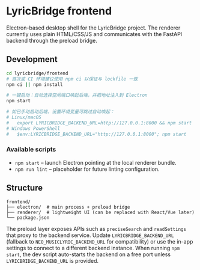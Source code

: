 # LyricBridge frontend

Electron-based desktop shell for the LyricBridge project. The renderer currently uses plain HTML/CSS/JS and communicates with the FastAPI backend through the preload bridge.

## Development

```bash
cd lyricbridge/frontend
# 首次或 CI 环境建议使用 npm ci 以保证与 lockfile 一致
npm ci || npm install

# 一键启动：自动选择空闲端口唤起后端，并把地址注入到 Electron
npm start

# 如已手动启动后端，设置环境变量可跳过自动唤起：
# Linux/macOS
#   export LYRICBRIDGE_BACKEND_URL=http://127.0.0.1:8000 && npm start
# Windows PowerShell
#   $env:LYRICBRIDGE_BACKEND_URL="http://127.0.0.1:8000"; npm start
```

### Available scripts

- `npm start` – launch Electron pointing at the local renderer bundle.
- `npm run lint` – placeholder for future linting configuration.

## Structure

```
frontend/
├── electron/  # main process + preload bridge
├── renderer/  # lightweight UI (can be replaced with React/Vue later)
└── package.json
```

The preload layer exposes APIs such as `preciseSearch` and `readSettings` that proxy to the backend service. Update `LYRICBRIDGE_BACKEND_URL` (fallback to `NEO_MUSICLYRIC_BACKEND_URL` for compatibility) or use the in-app settings to connect to a different backend instance. When running `npm start`, the dev script auto-starts the backend on a free port unless `LYRICBRIDGE_BACKEND_URL` is provided.
